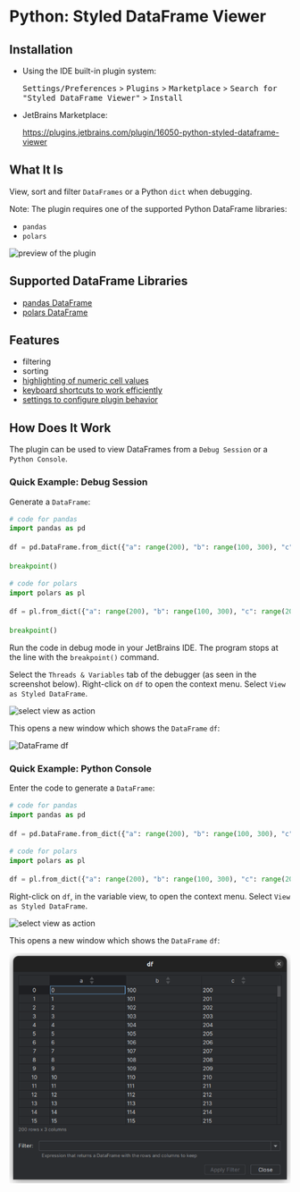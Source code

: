 # Python: Styled DataFrame Viewer

## Installation

- Using the IDE built-in plugin system:

  <kbd>Settings/Preferences</kbd> > <kbd>Plugins</kbd> > <kbd>Marketplace</kbd> > <kbd>Search for "Styled DataFrame Viewer"</kbd> >
  <kbd>Install</kbd>


- JetBrains Marketplace:

  https://plugins.jetbrains.com/plugin/16050-python-styled-dataframe-viewer



## What It Is
View, sort and filter `DataFrames` or a Python `dict` when debugging.

Note: The plugin requires one of the supported Python DataFrame libraries:
- `pandas`
- `polars`

![preview of the plugin](./docs/images/plugin_preview.png)

## Supported DataFrame Libraries
- [pandas DataFrame](./docs/PANDAS_DATAFRAME.md)
- [polars DataFrame](./docs/POLARS_DATAFRAME.md)

## Features
- filtering
- sorting
- [highlighting of numeric cell values](./docs/CELL_STYLING.md)
- [keyboard shortcuts to work efficiently](./docs/KEYBOARD_SHORTCUTS.md)
- [settings to configure plugin behavior](./docs/SETTINGS.md)

## How Does It Work
The plugin can be used to view DataFrames from a `Debug Session` or a `Python Console`.

### Quick Example: Debug Session
Generate a `DataFrame`:
```python
# code for pandas
import pandas as pd

df = pd.DataFrame.from_dict({"a": range(200), "b": range(100, 300), "c": range(200, 400)})

breakpoint()
```

```python
# code for polars
import polars as pl

df = pl.from_dict({"a": range(200), "b": range(100, 300), "c": range(200, 400)})

breakpoint()
```

Run the code in debug mode in your JetBrains IDE. The program stops at the line with the `breakpoint()` command.

Select the `Threads & Variables` tab of the debugger (as seen in the screenshot below).
Right-click on `df` to open the context menu. Select `View as Styled DataFrame`.

![select view as action](./docs/images/quick_example-view_as_action.png)

This opens a new window which shows the `DataFrame` `df`:

![DataFrame df](./docs/images/quick_example-dialog.png)

### Quick Example: Python Console
Enter the code to generate a `DataFrame`:
```python
# code for pandas
import pandas as pd

df = pd.DataFrame.from_dict({"a": range(200), "b": range(100, 300), "c": range(200, 400)})
```

```python
# code for polars
import polars as pl

df = pl.from_dict({"a": range(200), "b": range(100, 300), "c": range(200, 400)})
```

Right-click on `df`, in the variable view, to open the context menu. Select `View as Styled DataFrame`.

![select view as action](./docs/images/quick_example_console-view_as_action.png)

This opens a new window which shows the `DataFrame` `df`:

![DataFrame df](./docs/images/quick_example_console-dialog.png)
